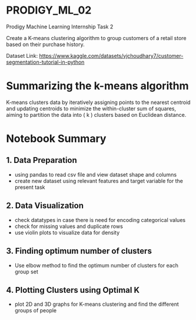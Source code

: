 # PRODIGY_ML_02
Prodigy Machine Learning Internship Task 2

Create a K-means clustering algorithm to group customers of a retail store based on their purchase history.

Dataset Link: https://www.kaggle.com/datasets/vjchoudhary7/customer-segmentation-tutorial-in-python

# Summarizing the k-means algorithm

K-means clusters data by iteratively assigning points to the nearest centroid and updating centroids to minimize the within-cluster sum of squares, aiming to partition the data into \( k \) clusters based on Euclidean distance.

# Notebook Summary

## 1. Data Preparation

- using pandas to read csv file and view dataset shape and columns
- create new dataset using relevant features and target variable for the present task

## 2. Data Visualization

- check datatypes in case there is need for encoding categorical values
- check for missing values and duplicate rows
- use violin plots to visualize data for density

## 3. Finding optimum number of clusters

- Use elbow method to find the optimum number of clusters for each group set

## 4. Plotting Clusters using Optimal K

- plot 2D and 3D graphs for K-means clustering and find the different groups of people
